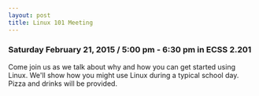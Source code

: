 ```yaml
---
layout: post
title: Linux 101 Meeting
---
```


### Saturday February 21, 2015 / 5:00 pm - 6:30 pm in ECSS 2.201

Come join us as we talk about why and how you can get started using Linux. We'll show how you might use Linux during a typical school day. Pizza and drinks will be provided. 
